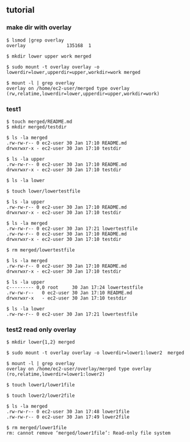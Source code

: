 
tutorial
--

### make dir with overlay 

```console
$ lsmod |grep overlay
overlay               135168  1
```

```console
$ mkdir lower upper work merged
```

```console
$ sudo mount -t overlay overlay -o lowerdir=lower,upperdir=upper,workdir=work merged
```

```console
$ mount -l | grep overlay
overlay on /home/ec2-user/merged type overlay (rw,relatime,lowerdir=lower,upperdir=upper,workdir=work)
```


### test1
```console
$ touch merged/README.md
$ mkdir merged/testdir
```

```console
$ ls -la merged
.rw-rw-r-- 0 ec2-user 30 Jan 17:10 README.md
drwxrwxr-x - ec2-user 30 Jan 17:10 testdir
```

```console
$ ls -la upper
.rw-rw-r-- 0 ec2-user 30 Jan 17:10 README.md
drwxrwxr-x - ec2-user 30 Jan 17:10 testdir
```

```console
$ ls -la lower
```

```console
$ touch lower/lowertestfile
```

```console
$ ls -la upper
.rw-rw-r-- 0 ec2-user 30 Jan 17:10 README.md
drwxrwxr-x - ec2-user 30 Jan 17:10 testdir
```
```console
$ ls -la merged
.rw-rw-r-- 0 ec2-user 30 Jan 17:21 lowertestfile
.rw-rw-r-- 0 ec2-user 30 Jan 17:10 README.md
drwxrwxr-x - ec2-user 30 Jan 17:10 testdir
```

```console
$ rm merged/lowertestfile
```
```console
$ ls -la merged
.rw-rw-r-- 0 ec2-user 30 Jan 17:10 README.md
drwxrwxr-x - ec2-user 30 Jan 17:10 testdir
```
```console
$ ls -la upper
c--------- 0,0 root     30 Jan 17:24 lowertestfile
.rw-rw-r--   0 ec2-user 30 Jan 17:10 README.md
drwxrwxr-x   - ec2-user 30 Jan 17:10 testdir
```

```console
$ ls -la lower
.rw-rw-r-- 0 ec2-user 30 Jan 17:21 lowertestfile
```


### test2 read only overlay

```console
$ mkdir lower{1,2} merged
```

```console
$ sudo mount -t overlay overlay -o lowerdir=lower1:lower2  merged
```

```console
$ mount -l | grep overlay
overlay on /home/ec2-user/overlay/merged type overlay (ro,relatime,lowerdir=lower1:lower2)
```

```console
$ touch lower1/lower1file
```

```console
$ touch lower2/lower2file
```

```console
$ ls -la merged
.rw-rw-r-- 0 ec2-user 30 Jan 17:48 lower1file
.rw-rw-r-- 0 ec2-user 30 Jan 17:49 lower2file
```

```console
$ rm merged/lower1file
rm: cannot remove ‘merged/lower1file’: Read-only file system
```
